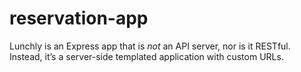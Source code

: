 # reservation-app
Lunchly is an Express app that is *not* an API server, nor is it RESTful.  Instead, it’s a server-side templated application with custom URLs.
